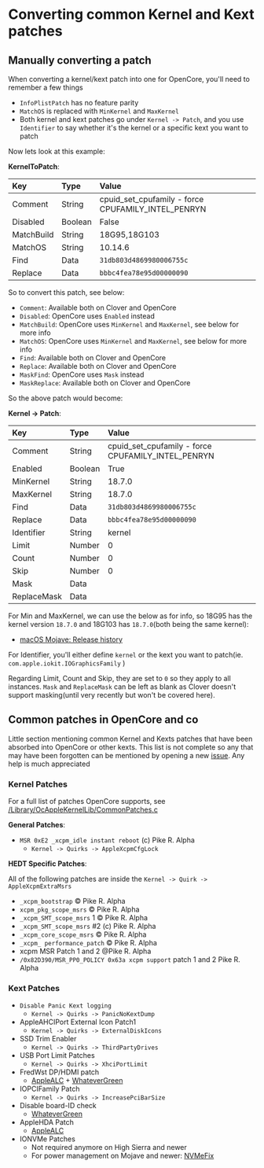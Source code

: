 # Converting common Kernel and Kext patches

## Manually converting a patch

When converting a kernel/kext patch into one for OpenCore, you'll need to remember a few things

* `InfoPlistPatch` has no feature parity
* `MatchOS` is replaced with `MinKernel` and `MaxKernel`
* Both kernel and kext patches go under `Kernel -> Patch`, and you use `Identifier` to say whether it's the kernel or a specific kext you want to patch

Now lets look at this example:

**KernelToPatch**:

| Key | Type | Value |
| :--- | :--- | :--- |
| Comment | String | cpuid_set_cpufamily - force CPUFAMILY_INTEL_PENRYN |
| Disabled | Boolean | False |
| MatchBuild | String | 18G95,18G103 |
| MatchOS | String | 10.14.6 |
| Find | Data | `31db803d4869980006755c` |
| Replace | Data | `bbbc4fea78e95d00000090` |

So to convert this patch, see below:

* `Comment`: Available both on Clover and OpenCore
* `Disabled`: OpenCore uses `Enabled` instead
* `MatchBuild`: OpenCore uses `MinKernel` and `MaxKernel`, see below for more info
* `MatchOS`: OpenCore uses `MinKernel` and `MaxKernel`, see below for more info
* `Find`: Available both on Clover and OpenCore
* `Replace`: Available both on Clover and OpenCore
* `MaskFind`: OpenCore uses `Mask` instead
* `MaskReplace`: Available both on Clover and OpenCore

So the above patch would become:

**Kernel -> Patch**:

| Key | Type | Value |
| :--- | :--- | :--- |
| Comment | String | cpuid_set_cpufamily - force CPUFAMILY_INTEL_PENRYN |
| Enabled | Boolean | True |
| MinKernel | String | 18.7.0 |
| MaxKernel | String | 18.7.0 |
| Find | Data | `31db803d4869980006755c` |
| Replace | Data | `bbbc4fea78e95d00000090` |
| Identifier | String | kernel |
| Limit | Number | 0 |
| Count | Number | 0 |
| Skip | Number | 0 |
| Mask | Data | |
| ReplaceMask | Data | |

For Min and MaxKernel, we can use the below as for info, so 18G95 has the kernel version `18.7.0` and 18G103 has `18.7.0`(both being the same kernel):

* [macOS Mojave: Release history](https://en.wikipedia.org/wiki/MacOS_Mojave#Release_history)

For Identifier, you'll either define `kernel` or the kext you want to patch(ie. `com.apple.iokit.IOGraphicsFamily` )

Regarding Limit, Count and Skip, they are set to `0` so they apply to all instances. `Mask` and `ReplaceMask` can be left as blank as Clover doesn't support masking(until very recently but won't be covered here).

## Common patches in OpenCore and co

Little section mentioning common Kernel and Kexts patches that have been absorbed into OpenCore or other kexts. This list is not complete so any that may have been forgotten can be mentioned by opening a new [issue](https://github.com/khronokernel/OpenCore-Vanilla-Desktop-Guide/issues). Any help is much appreciated

### Kernel Patches

For a full list of patches OpenCore supports, see [/Library/OcAppleKernelLib/CommonPatches.c](https://github.com/acidanthera/OpenCorePkg/blob/master/Library/OcAppleKernelLib/CommonPatches.c)

**General Patches**:

* `MSR 0xE2 _xcpm_idle instant reboot` (c) Pike R. Alpha
  * `Kernel -> Quirks -> AppleXcpmCfgLock`

**HEDT Specific Patches**:

All of the following patches are inside the `Kernel -> Quirk -> AppleXcpmExtraMsrs`

* `_xcpm_bootstrap` © Pike R. Alpha
* `xcpm_pkg_scope_msrs` © Pike R. Alpha
* `_xcpm_SMT_scope_msrs` 1 © Pike R. Alpha
* `_xcpm_SMT_scope_msrs` #2 (c) Pike R. Alpha
* `_xcpm_core_scope_msrs` © Pike R. Alpha
* `_xcpm_ performance_patch` © Pike R. Alpha
* xcpm MSR Patch 1 and 2 @Pike R. Alpha
* `/0x82D390/MSR_PP0_POLICY 0x63a xcpm support` patch 1 and 2 Pike R. Alpha

### Kext Patches

* `Disable Panic Kext logging`
  * `Kernel -> Quirks -> PanicNoKextDump`
* AppleAHCIPort External Icon Patch1
  * `Kernel -> Quirks -> ExternalDiskIcons`
* SSD Trim Enabler
  * `Kernel -> Quirks -> ThirdPartyDrives`
* USB Port Limit Patches
  * `Kernel -> Quirks -> XhciPortLimit`
* FredWst DP/HDMI patch
  * [AppleALC](https://github.com/acidanthera/AppleALC/releases) + [WhateverGreen](https://github.com/acidanthera/whatevergreen/releases)
* IOPCIFamily Patch
  * `Kernel -> Quirks -> IncreasePciBarSize`
* Disable board-ID check
  * [WhateverGreen](https://github.com/acidanthera/whatevergreen/releases)
* AppleHDA Patch
  * [AppleALC](https://github.com/acidanthera/AppleALC/releases)
* IONVMe Patches
  * Not required anymore on High Sierra and newer
  * For power management on Mojave and newer: [NVMeFix](https://github.com/acidanthera/NVMeFix/releases)
